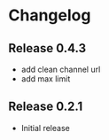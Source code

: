 Changelog
=========

Release 0.4.3
-------------

- add clean channel url
- add max limit


Release 0.2.1
-------------

- Initial release
